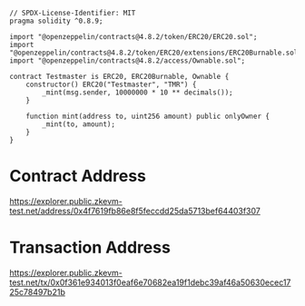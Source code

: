 ```sol
// SPDX-License-Identifier: MIT
pragma solidity ^0.8.9;

import "@openzeppelin/contracts@4.8.2/token/ERC20/ERC20.sol";
import "@openzeppelin/contracts@4.8.2/token/ERC20/extensions/ERC20Burnable.sol";
import "@openzeppelin/contracts@4.8.2/access/Ownable.sol";

contract Testmaster is ERC20, ERC20Burnable, Ownable {
    constructor() ERC20("Testmaster", "TMR") {
        _mint(msg.sender, 10000000 * 10 ** decimals());
    }

    function mint(address to, uint256 amount) public onlyOwner {
        _mint(to, amount);
    }
}
```
# Contract Address
https://explorer.public.zkevm-test.net/address/0x4f7619fb86e8f5feccdd25da5713bef64403f307

# Transaction Address
https://explorer.public.zkevm-test.net/tx/0x0f361e934013f0eaf6e70682ea19f1debc39af46a50630ecec1725c78497b21b
